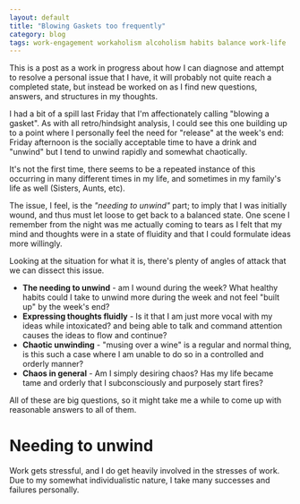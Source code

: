 ```yaml
---
layout: default
title: "Blowing Gaskets too frequently"
category: blog
tags: work-engagement workaholism alcoholism habits balance work-life
---
```


This is a post as a work in progress about how I can diagnose and attempt to resolve a personal issue that I have, it will probably not quite reach a completed state, but instead be worked on as I find new questions, answers, and structures in my thoughts. 

I had a bit of a spill last Friday that I'm affectionately calling "blowing a gasket". As with all retro/hindsight analysis, I could see this one building up to a point where I personally feel the need for "release" at the week's end: Friday afternoon is the socially acceptable time to have a drink and "unwind" but I tend to unwind rapidly and somewhat chaotically.

It's not the first time, there seems to be a repeated instance of this occurring in many different times in my life, and sometimes in my family's life as well (Sisters, Aunts, etc).

The issue, I feel, is the *"needing to unwind"* part; to imply that I was initially wound, and thus must let loose to get back to a balanced state. One scene I remember from the night was me actually coming to tears as I felt that my mind and thoughts were in a state of fluidity and that I could formulate ideas more willingly.

Looking at the situation for what it is, there's plenty of angles of attack that we can dissect this issue.

* **The needing to unwind** - am I wound during the week? What healthy habits could I take to unwind more during the week and not feel "built up" by the week's end?
* **Expressing thoughts fluidly** - Is it that I am just more vocal with my ideas while intoxicated? and being able to talk and command attention causes the ideas to flow and continue?
* **Chaotic unwinding** - "musing over a wine" is a regular and normal thing, is this such a case where I am unable to do so in a controlled and orderly manner?
* **Chaos in general** - Am I simply desiring chaos? Has my life became tame and orderly that I subconsciously and purposely start fires? 
  
All of these are big questions, so it might take me a while to come up with reasonable answers to all of them.

# Needing to unwind

Work gets stressful, and I do get heavily involved in the stresses of work. Due to my somewhat individualistic nature, I take many successes and failures personally.
